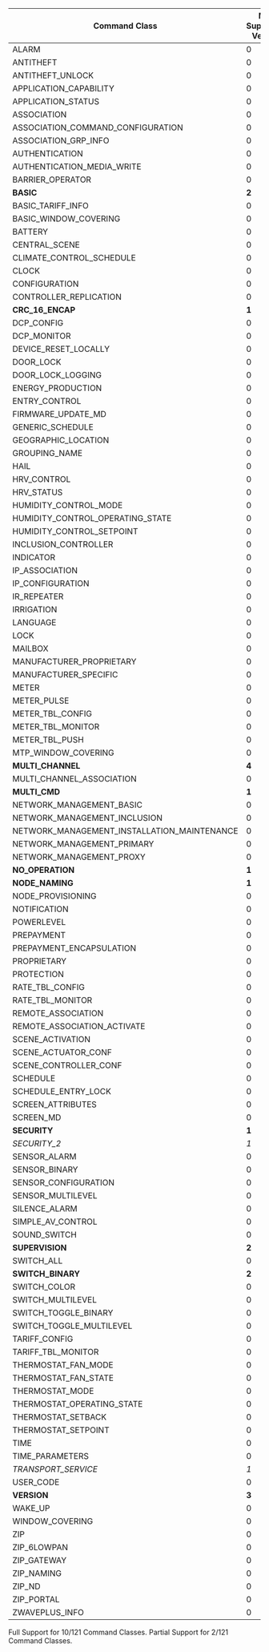 Command Class | Max Supported Version | Max Spec Version | Support
--------------|-------------------|---------------|---------
ALARM | 0 | 2 | None
ANTITHEFT | 0 | 3 | None
ANTITHEFT_UNLOCK | 0 | 1 | None
APPLICATION_CAPABILITY | 0 | 1 | None
APPLICATION_STATUS | 0 | 1 | None
ASSOCIATION | 0 | 3 | None
ASSOCIATION_COMMAND_CONFIGURATION | 0 | 1 | None
ASSOCIATION_GRP_INFO | 0 | 3 | None
AUTHENTICATION | 0 | 1 | None
AUTHENTICATION_MEDIA_WRITE | 0 | 1 | None
BARRIER_OPERATOR | 0 | 1 | None
**BASIC** | **2** | **2** | **Full**
BASIC_TARIFF_INFO | 0 | 1 | None
BASIC_WINDOW_COVERING | 0 | 1 | None
BATTERY | 0 | 3 | None
CENTRAL_SCENE | 0 | 3 | None
CLIMATE_CONTROL_SCHEDULE | 0 | 1 | None
CLOCK | 0 | 1 | None
CONFIGURATION | 0 | 4 | None
CONTROLLER_REPLICATION | 0 | 1 | None
**CRC_16_ENCAP** | **1** | **1** | **Full**
DCP_CONFIG | 0 | 1 | None
DCP_MONITOR | 0 | 1 | None
DEVICE_RESET_LOCALLY | 0 | 1 | None
DOOR_LOCK | 0 | 4 | None
DOOR_LOCK_LOGGING | 0 | 1 | None
ENERGY_PRODUCTION | 0 | 1 | None
ENTRY_CONTROL | 0 | 1 | None
FIRMWARE_UPDATE_MD | 0 | 8 | None
GENERIC_SCHEDULE | 0 | 1 | None
GEOGRAPHIC_LOCATION | 0 | 1 | None
GROUPING_NAME | 0 | 1 | None
HAIL | 0 | 1 | None
HRV_CONTROL | 0 | 1 | None
HRV_STATUS | 0 | 1 | None
HUMIDITY_CONTROL_MODE | 0 | 2 | None
HUMIDITY_CONTROL_OPERATING_STATE | 0 | 1 | None
HUMIDITY_CONTROL_SETPOINT | 0 | 2 | None
INCLUSION_CONTROLLER | 0 | 1 | None
INDICATOR | 0 | 4 | None
IP_ASSOCIATION | 0 | 1 | None
IP_CONFIGURATION | 0 | 1 | None
IR_REPEATER | 0 | 1 | None
IRRIGATION | 0 | 1 | None
LANGUAGE | 0 | 1 | None
LOCK | 0 | 1 | None
MAILBOX | 0 | 2 | None
MANUFACTURER_PROPRIETARY | 0 | 1 | None
MANUFACTURER_SPECIFIC | 0 | 2 | None
METER | 0 | 6 | None
METER_PULSE | 0 | 1 | None
METER_TBL_CONFIG | 0 | 1 | None
METER_TBL_MONITOR | 0 | 3 | None
METER_TBL_PUSH | 0 | 1 | None
MTP_WINDOW_COVERING | 0 | 1 | None
**MULTI_CHANNEL** | **4** | **4** | **Full**
MULTI_CHANNEL_ASSOCIATION | 0 | 4 | None
**MULTI_CMD** | **1** | **1** | **Full**
NETWORK_MANAGEMENT_BASIC | 0 | 2 | None
NETWORK_MANAGEMENT_INCLUSION | 0 | 4 | None
NETWORK_MANAGEMENT_INSTALLATION_MAINTENANCE | 0 | 4 | None
NETWORK_MANAGEMENT_PRIMARY | 0 | 1 | None
NETWORK_MANAGEMENT_PROXY | 0 | 4 | None
**NO_OPERATION** | **1** | **1** | **Full**
**NODE_NAMING** | **1** | **1** | **Full**
NODE_PROVISIONING | 0 | 1 | None
NOTIFICATION | 0 | 8 | None
POWERLEVEL | 0 | 1 | None
PREPAYMENT | 0 | 1 | None
PREPAYMENT_ENCAPSULATION | 0 | 1 | None
PROPRIETARY | 0 | 1 | None
PROTECTION | 0 | 2 | None
RATE_TBL_CONFIG | 0 | 1 | None
RATE_TBL_MONITOR | 0 | 1 | None
REMOTE_ASSOCIATION | 0 | 1 | None
REMOTE_ASSOCIATION_ACTIVATE | 0 | 1 | None
SCENE_ACTIVATION | 0 | 1 | None
SCENE_ACTUATOR_CONF | 0 | 1 | None
SCENE_CONTROLLER_CONF | 0 | 1 | None
SCHEDULE | 0 | 4 | None
SCHEDULE_ENTRY_LOCK | 0 | 3 | None
SCREEN_ATTRIBUTES | 0 | 2 | None
SCREEN_MD | 0 | 2 | None
**SECURITY** | **1** | **1** | **Full**
*SECURITY_2* | *1* | *1* | *Partial*
SENSOR_ALARM | 0 | 1 | None
SENSOR_BINARY | 0 | 2 | None
SENSOR_CONFIGURATION | 0 | 1 | None
SENSOR_MULTILEVEL | 0 | 11 | None
SILENCE_ALARM | 0 | 1 | None
SIMPLE_AV_CONTROL | 0 | 4 | None
SOUND_SWITCH | 0 | 2 | None
**SUPERVISION** | **2** | **2** | **Full**
SWITCH_ALL | 0 | 1 | None
**SWITCH_BINARY** | **2** | **2** | **Full**
SWITCH_COLOR | 0 | 3 | None
SWITCH_MULTILEVEL | 0 | 4 | None
SWITCH_TOGGLE_BINARY | 0 | 1 | None
SWITCH_TOGGLE_MULTILEVEL | 0 | 1 | None
TARIFF_CONFIG | 0 | 1 | None
TARIFF_TBL_MONITOR | 0 | 1 | None
THERMOSTAT_FAN_MODE | 0 | 5 | None
THERMOSTAT_FAN_STATE | 0 | 2 | None
THERMOSTAT_MODE | 0 | 3 | None
THERMOSTAT_OPERATING_STATE | 0 | 2 | None
THERMOSTAT_SETBACK | 0 | 1 | None
THERMOSTAT_SETPOINT | 0 | 3 | None
TIME | 0 | 2 | None
TIME_PARAMETERS | 0 | 2 | None
*TRANSPORT_SERVICE* | *1* | *2* | *Partial*
USER_CODE | 0 | 2 | None
**VERSION** | **3** | **3** | **Full**
WAKE_UP | 0 | 3 | None
WINDOW_COVERING | 0 | 1 | None
ZIP | 0 | 5 | None
ZIP_6LOWPAN | 0 | 1 | None
ZIP_GATEWAY | 0 | 1 | None
ZIP_NAMING | 0 | 1 | None
ZIP_ND | 0 | 1 | None
ZIP_PORTAL | 0 | 1 | None
ZWAVEPLUS_INFO | 0 | 2 | None

Full Support for 10/121 Command Classes.
Partial Support for 2/121 Command Classes.
